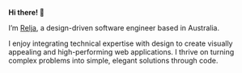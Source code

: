 **Hi there! 👋**

I’m <a href="https://relja-zoric-portfolio.vercel.app/" target="_blank" rel="noopener noreferrer">Relja</a>, a design-driven software engineer based in Australia.

I enjoy integrating technical expertise with design to create visually appealing and high-performing web applications. I thrive on turning complex problems into simple, elegant solutions through code.
